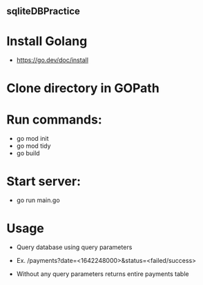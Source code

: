 ## sqliteDBPractice

# Install Golang 
- https://go.dev/doc/install

# Clone directory in GOPath

# Run commands:
- go mod init 
- go mod tidy 
- go build

# Start server: 

- go run main.go 

# Usage

- Query database using query parameters 

- Ex. /payments?date=<1642248000>&status=<failed/success>

- Without any query parameters returns entire payments table
